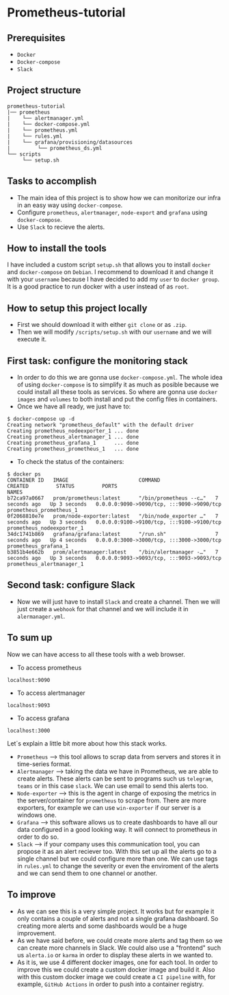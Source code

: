 # Prometheus-tutorial
## Prerequisites
* `Docker`
* `Docker-compose`
* `Slack`

## Project structure
```
prometheus-tutorial
|── prometheus
|    └── alertmanager.yml
|    └── docker-compose.yml
|    └── prometheus.yml
|    └── rules.yml
|    └── grafana/provisioning/datasources
|         └── prometheus_ds.yml    
└── scripts
     └── setup.sh
```
## Tasks to accomplish
- The main idea of this project is to show how we can monitorize our infra in an easy way using `docker-compose`.
- Configure `prometheus`, `alertmanager`, `node-export` and `grafana` using `docker-compose`.
- Use `Slack` to recieve the alerts.

## How to install the tools
I have included a custom script `setup.sh` that allows you to install `docker` and `docker-compose` on `Debian`.
I recommend to download it and change it with your `username` because I have decided to add my `user` to `docker group`. It is a good practice to run docker with a user instead of as `root`.

## How to setup this project locally
- First we should download it with either `git clone` or as `.zip`.
- Then we will modify `/scripts/setup.sh` with our `username` and we will execute it.

## First task: configure the monitoring stack
- In order to do this we are gonna use `docker-compose.yml`. The whole idea of using `docker-compose` is to simplify it as much as posible because we could install all these tools as services. So where are gonna use `docker images` and `volumes` to both install and put the config files in containers.
- Once we have all ready, we just have to:

````
$ docker-compose up -d
Creating network "prometheus_default" with the default driver
Creating prometheus_nodeexporter_1 ... done
Creating prometheus_alertmanager_1 ... done
Creating prometheus_grafana_1      ... done
Creating prometheus_prometheus_1   ... done

````
- To check the status of the containers:
````
$ docker ps
CONTAINER ID   IMAGE                       COMMAND                  CREATED         STATUS         PORTS                                       NAMES
b72ca97a0667   prom/prometheus:latest      "/bin/prometheus --c…"   7 seconds ago   Up 3 seconds   0.0.0.0:9090->9090/tcp, :::9090->9090/tcp   prometheus_prometheus_1
0f2068810e7e   prom/node-exporter:latest   "/bin/node_exporter …"   7 seconds ago   Up 3 seconds   0.0.0.0:9100->9100/tcp, :::9100->9100/tcp   prometheus_nodeexporter_1
34dc1741b869   grafana/grafana:latest      "/run.sh"                7 seconds ago   Up 4 seconds   0.0.0.0:3000->3000/tcp, :::3000->3000/tcp   prometheus_grafana_1
b3851b4e662b   prom/alertmanager:latest    "/bin/alertmanager -…"   7 seconds ago   Up 3 seconds   0.0.0.0:9093->9093/tcp, :::9093->9093/tcp   prometheus_alertmanager_1
````

## Second task: configure Slack
- Now we will just have to install `Slack` and create a channel. Then we will just create a `webhook` for that channel and we will include it in `alermanager.yml`.

## To sum up
Now we can have access to all these tools with a web browser.
- To access prometheus
````
localhost:9090
````
- To access alertmanager
````
localhost:9093
````
- To access grafana
````
localhost:3000
````
Let´s explain a little bit more about how this stack works. 
- `Prometheus` --> this tool allows to scrap data from servers and stores it in time-series format.
- `Alertmanager` --> taking the data we have in Prometheus, we are able to create alerts. These alerts can be sent to programs such us `telegram`, `teams` or in this case `slack`. We can use email to send this alerts too.
- `Node-exporter` --> this is the agent in charge of exposing the metrics in the server/container for `prometheus` to scrape from. There are more exporters, for example we can use `win-exporter` if our server is a windows one.
- `Grafana` --> this software allows us to create dashboards to have all our data configured in a good looking way. It will connect to prometheus in order to do so.
- `Slack` --> if your company uses this communication tool, you can propose it as an alert reciever too. With this set up all the alerts go to a single channel but we could configure more than one. We can use tags in `rules.yml` to change the severity or even the enviroment of the alerts and we can send them to one channel or another.

## To improve
- As we can see this is a very simple project. It works but for example it only contains a couple of alerts and not a single grafana dashboard. So creating more alerts and some dashboards would be a huge improvement.
- As we have said before, we could create more alerts and tag them so we can create more channels in Slack. We could also use a "frontend" such us `alerta.io` or `karma` in order to display these alerts in we wanted to. 
- As it is, we use 4 different docker images, one for each tool. In order to improve this we could create a custom docker image and build it. Also with this custom docker image we could create a `CI pipeline` with, for example, `GitHub Actions` in order to push into a container registry.

